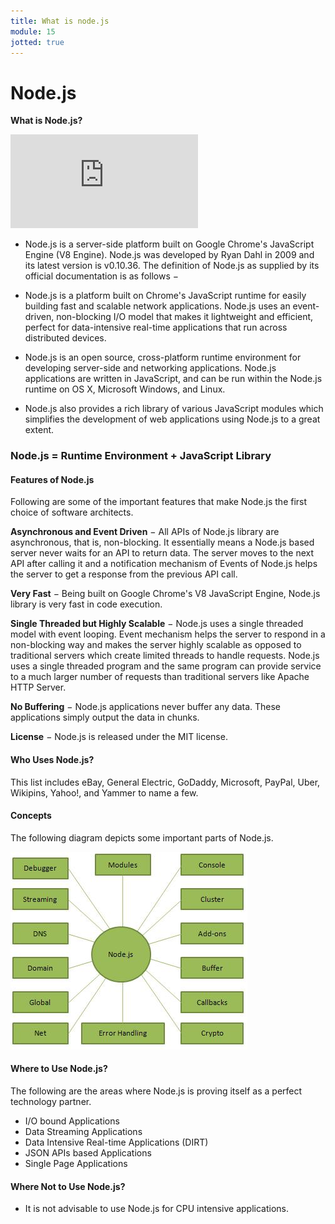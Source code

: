 ```yaml
---
title: What is node.js
module: 15
jotted: true
---
```


# Node.js

**What is Node.js?**

<div class="embed-responsive embed-responsive-16by9"><iframe class="embed-responsive-item" src="https://www.youtube.com/embed/ZCFEfCke-FE" frameborder="0" allowfullscreen></iframe></div>

* Node.js is a server-side platform built on Google Chrome's JavaScript Engine (V8 Engine). Node.js was developed by Ryan Dahl in 2009 and its latest version is v0.10.36. The definition of Node.js as supplied by its official documentation is as follows −

* Node.js is a platform built on Chrome's JavaScript runtime for easily building fast and scalable network applications. Node.js uses an event-driven, non-blocking I/O model that makes it lightweight and efficient, perfect for data-intensive real-time applications that run across distributed devices.

* Node.js is an open source, cross-platform runtime environment for developing server-side and networking applications. Node.js applications are written in JavaScript, and can be run within the Node.js runtime on OS X, Microsoft Windows, and Linux.

* Node.js also provides a rich library of various JavaScript modules which simplifies the development of web applications using Node.js to a great extent.

### Node.js = Runtime Environment + JavaScript Library

#### Features of Node.js

Following are some of the important features that make Node.js the first choice of software architects.

**Asynchronous and Event Driven** − All APIs of Node.js library are asynchronous, that is, non-blocking. It essentially means a Node.js based server never waits for an API to return data. The server moves to the next API after calling it and a notification mechanism of Events of Node.js helps the server to get a response from the previous API call.

**Very Fast** − Being built on Google Chrome's V8 JavaScript Engine, Node.js library is very fast in code execution.

**Single Threaded but Highly Scalable** − Node.js uses a single threaded model with event looping. Event mechanism helps the server to respond in a non-blocking way and makes the server highly scalable as opposed to traditional servers which create limited threads to handle requests. Node.js uses a single threaded program and the same program can provide service to a much larger number of requests than traditional servers like Apache HTTP Server.

**No Buffering** − Node.js applications never buffer any data. These applications simply output the data in chunks.

**License** − Node.js is released under the MIT license.

#### Who Uses Node.js?

This list includes eBay, General Electric, GoDaddy, Microsoft, PayPal, Uber, Wikipins, Yahoo!, and Yammer to name a few.

#### Concepts

The following diagram depicts some important parts of Node.js.

<img src="../imgs/nodejs_concepts.jpg">

#### Where to Use Node.js?

The following are the areas where Node.js is proving itself as a perfect technology partner.

* I/O bound Applications
* Data Streaming Applications
* Data Intensive Real-time Applications (DIRT)
* JSON APIs based Applications
* Single Page Applications

#### Where Not to Use Node.js?

* It is not advisable to use Node.js for CPU intensive applications.



